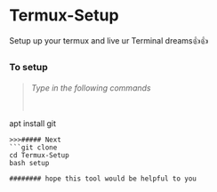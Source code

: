 # Termux-Setup
Setup up your termux and live ur Terminal dreams👍👍

### To setup
>###### Type in the following commands 
>>```
apt install git
```
>>>##### Next
```git clone 
cd Termux-Setup
bash setup

######## hope this tool would be helpful to you
